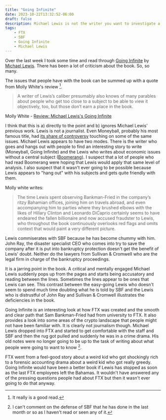 ```yaml
---
title: "Going Infinite"
date: 2023-10-22T13:32:52-06:00
draft: false
description: Michael Lewis is not the writer you want to investigate a possible fraud.
tags:
    - FTX
    - SBF
    - Going Infinite
    - Michael Lewis
---
```


Over the last week I took some time and read through [Going Infinite](https://en.wikipedia.org/wiki/Going_Infinite) by [Michael Lewis](https://en.wikipedia.org/wiki/Michael_Lewis). There has been a lot of criticism about the book. So, so many.

The issues that people have with the book can be summed up with a quote from Molly White's review [^1].

> A writer of Lewis’s caliber presumably also knows of many parables about people who get too close to a subject to be able to view it objectively, too, but those don’t earn a place in the book.

Molly White - [Review: Michael Lewis's Going Infinite](https://newsletter.mollywhite.net/p/review-michael-lewiss-going-infinite) 

I think that this is a) directly to the point and b) ignores Michael Lewis' previous work. Lewis is not a journalist. Even Moneyball, probably his most famous title, had [its share of controversy](https://en.wikipedia.org/wiki/Moneyball#Reception) touching on some of the same issues. Michael Lewis appears to have two modes. There is the writer who goes and hangs out with people to find an interesting story to write (Moneyball, Going Infinite) and the Lewis who writes about economic issues without a central subject ([Boomerang](https://en.wikipedia.org/wiki/Boomerang:_Travels_in_the_New_Third_World)). I suspect that a lot of people who had read Boomerang were hoping that Lewis would apply that same level of analysis. I also suspect that it wasn't ever going to be possible because Lewis appears to "hang out" with his subjects and gets quite friendly with them. 

Molly white writes:
> The time Lewis spent observing Bankman-Fried in the company’s ritzy Bahamian offices, joining him on travels abroad, and even accompanying him to parties where they brushed elbows with the likes of Hillary Clinton and Leonardo DiCaprio certainly seems to have endeared the fallen billionaire and now accused fraudster to Lewis, who throughout the book continuously overlooks red flags and omits context that would paint a very different picture.

Lewis commiserates with SBF because he has become chummy with him. John Ray, the disaster specialist CEO who comes into try to save the company after it is put into bankruptcy protection doesn't get the benefit of Lewis' doubt. Neither do the lawyers from Sullivan & Cromwell who are the legal firm in charge of the bankruptcy proceedings. 

It is a jarring point in the book. A critical and mentally engaged Michael Lewis suddenly pops up from the pages and starts being accusatory and reading between the lines. Sometimes the lines appear to be ones that Lewis can see. This contrast between the easy-going Lewis who doesn't seem to spend much time doubting what he is told by SBF and the Lewis who is distrustful of John Ray and Sullivan & Cromwell illustrates the deficiencies in the book. 

Going Infinite is an interesting look at how FTX was created and the smooth and clear path that Sam Bankman-Fried had from university to FTX. It also provides a look into some areas of the crypto landscape that people might not have been familiar with. It is clearly not journalism though. Michael Lewis dropped into FTX and started to get comfortable with the staff and SBF and then the rug got pulled and suddenly he was in a crime drama. His old notes were no longer going to be up to the task of writing about what people were going to want to know [^2]. 

FTX went from a feel-good story about a weird kid who got shockingly rich to a forensic accounting drama about a weird kid who got really greedy. Going Infinite would have been a better book if Lewis has stopped as soon as the last FTX employees left the Bahamas. It wouldn't have answered any of the pressing questions people had about FTX but then it wasn't ever going to do that anyway. 


[^1]: It really is a good read.
[^2]: I can't comment on the defense of SBF that he has done in the last month or so as I haven't read or seen any of it. 